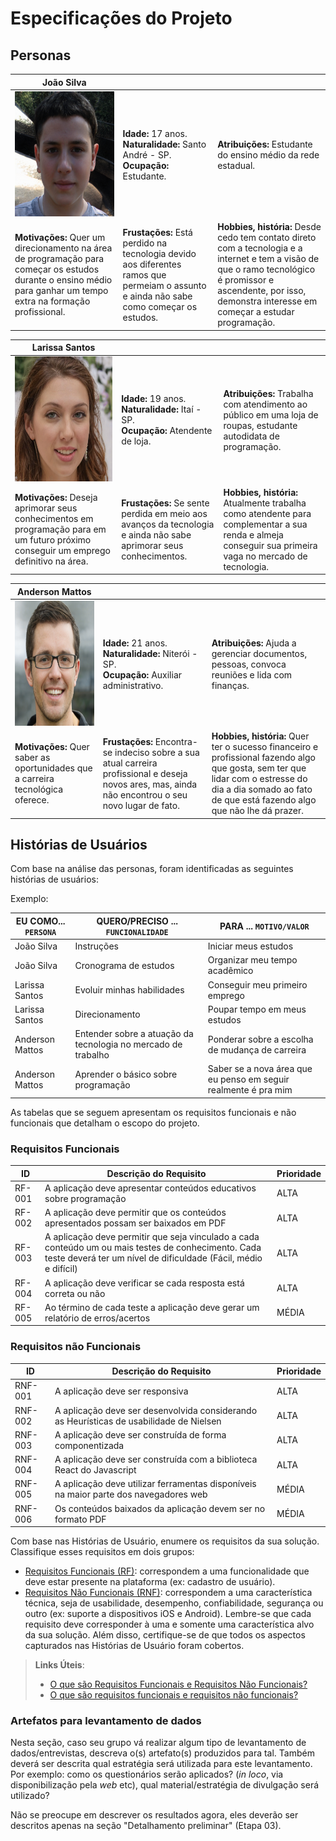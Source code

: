 # Especificações do Projeto

## Personas

|**João Silva**|           |                             | 
|-------------------|-----------|-----------------------------|
<img src="https://github.com/ICEI-PUC-Minas-PPC-CC/ppc-cc-2024-1-ment2-noite1-trilhatech/blob/main/docs/img/joaosilva.png" width="200" height="200"/>|**Idade:** 17 anos.<br>**Naturalidade:** Santo André - SP.<br>**Ocupação:** Estudante.       |**Atribuições:** Estudante do ensino médio da rede estadual. 
|**Motivações:** Quer um direcionamento na área de programação para começar os estudos durante o ensino médio para ganhar um tempo extra na formação profissional.  |**Frustações:** Está perdido na tecnologia devido aos diferentes ramos que  permeiam o assunto e ainda não sabe como começar os estudos.   |**Hobbies, história:** Desde cedo tem contato direto com a tecnologia e a internet e tem a visão de que o ramo tecnológico é promissor e ascendente, por isso, demonstra interesse em começar a estudar programação.

|**Larissa Santos**|           |                             | 
|-------------------|-----------|-----------------------------|
<img src="https://github.com/ICEI-PUC-Minas-PPC-CC/ppc-cc-2024-1-ment2-noite1-trilhatech/blob/main/docs/img/larissasantos.png" width="200" height="200"/>|**Idade:** 19 anos.<br>**Naturalidade:** Itaí - SP.<br>**Ocupação:** Atendente de loja.       |**Atribuições:** Trabalha com atendimento ao público em uma loja de roupas, estudante autodidata de programação. 
|**Motivações:** Deseja aprimorar seus conhecimentos em programação para em um futuro próximo conseguir um emprego definitivo na área.  |**Frustações:** Se sente perdida em meio aos avanços da tecnologia e ainda não sabe aprimorar seus conhecimentos.   |**Hobbies, história:** Atualmente trabalha como atendente para complementar a sua renda e almeja conseguir sua primeira vaga no mercado de tecnologia.

|**Anderson Mattos**|           |                             | 
|-------------------|-----------|-----------------------------|
<img src="https://github.com/ICEI-PUC-Minas-PPC-CC/ppc-cc-2024-1-ment2-noite1-trilhatech/blob/main/docs/img/andersonmattos.png" width="200" height="200"/>|**Idade:** 21 anos.<br>**Naturalidade:** Niterói - SP.<br>**Ocupação:** Auxiliar administrativo.       |**Atribuições:** Ajuda a gerenciar documentos, pessoas, convoca reuniões e lida com finanças. 
|**Motivações:** Quer saber as oportunidades que a carreira tecnológica oferece.  |**Frustações:** Encontra-se indeciso sobre a sua atual carreira profissional e deseja novos ares, mas, ainda não encontrou o seu novo lugar de fato.   |**Hobbies, história:** Quer ter o sucesso financeiro e profissional fazendo algo que gosta, sem ter que lidar com o estresse do dia a dia somado ao fato de que está fazendo algo que não lhe dá prazer.

## Histórias de Usuários

Com base na análise das personas, foram identificadas as seguintes histórias de usuários:

Exemplo:

|EU COMO... `PERSONA`| QUERO/PRECISO ... `FUNCIONALIDADE` |PARA ... `MOTIVO/VALOR`                 |
|--------------------|------------------------------------|----------------------------------------|
|João Silva | Instruções | Iniciar meus estudos |
|João Silva | Cronograma de estudos | Organizar meu tempo acadêmico |
|Larissa Santos | Evoluir minhas habilidades | Conseguir meu primeiro emprego |
|Larissa Santos | Direcionamento | Poupar tempo em meus estudos |
|Anderson Mattos | Entender sobre a atuação da tecnologia no mercado de trabalho | Ponderar sobre a escolha de mudança de carreira |
|Anderson Mattos | Aprender o básico sobre programação | Saber se a nova área que eu penso em seguir realmente é pra mim |

As tabelas que se seguem apresentam os requisitos funcionais e não funcionais que detalham o escopo do projeto.

### Requisitos Funcionais

|ID    | Descrição do Requisito  | Prioridade |
|------|-----------------------------------------|----|
|RF-001| A aplicação deve apresentar conteúdos educativos sobre programação | ALTA | 
|RF-002| A aplicação deve permitir que os conteúdos apresentados possam ser baixados em PDF | ALTA |
|RF-003| A aplicação deve permitir que seja vinculado a cada conteúdo um ou mais testes de conhecimento. Cada teste deverá ter um  nível de dificuldade (Fácil, médio e difícil) | ALTA |
|RF-004| A aplicação deve verificar se cada resposta está correta ou não | ALTA |
|RF-005| Ao término de cada teste a aplicação deve gerar um relatório de erros/acertos | MÉDIA |


### Requisitos não Funcionais

|ID     | Descrição do Requisito  |Prioridade |
|-------|-------------------------|----|
|RNF-001| A aplicação deve ser responsiva | ALTA | 
|RNF-002| A aplicação deve ser desenvolvida considerando as Heurísticas de usabilidade de Nielsen |  ALTA | 
|RNF-003| A aplicação deve ser construída de forma componentizada | ALTA |
|RNF-004| A aplicação deve ser construída com a biblioteca React do Javascript | ALTA |
|RNF-005| A aplicação deve utilizar ferramentas disponíveis na maior parte dos navegadores web | MÉDIA |
|RNF-006| Os conteúdos baixados da aplicação devem ser no formato PDF | MÉDIA |

Com base nas Histórias de Usuário, enumere os requisitos da sua solução. Classifique esses requisitos em dois grupos:

- [Requisitos Funcionais
 (RF)](https://pt.wikipedia.org/wiki/Requisito_funcional):
 correspondem a uma funcionalidade que deve estar presente na
  plataforma (ex: cadastro de usuário).
- [Requisitos Não Funcionais
  (RNF)](https://pt.wikipedia.org/wiki/Requisito_n%C3%A3o_funcional):
  correspondem a uma característica técnica, seja de usabilidade,
  desempenho, confiabilidade, segurança ou outro (ex: suporte a
  dispositivos iOS e Android).
Lembre-se que cada requisito deve corresponder à uma e somente uma
característica alvo da sua solução. Além disso, certifique-se de que
todos os aspectos capturados nas Histórias de Usuário foram cobertos.

> **Links Úteis**:
> - [O que são Requisitos Funcionais e Requisitos Não Funcionais?](https://codificar.com.br/requisitos-funcionais-nao-funcionais/)
> - [O que são requisitos funcionais e requisitos não funcionais?](https://analisederequisitos.com.br/requisitos-funcionais-e-requisitos-nao-funcionais-o-que-sao/)

### Artefatos para levantamento de dados

Nesta seção, caso seu grupo vá realizar algum tipo de levantamento de dados/entrevistas, descreva o(s) artefato(s) produzidos para tal. Também deverá ser descrita qual estratégia será utilizada para este levantamento. Por exemplo: como os questionários serão aplicados? (_in loco_, via disponibilização pela _web_ etc), qual material/estratégia de divulgação será utilizado? 

Não se preocupe em descrever os resultados agora, eles deverão ser descritos apenas na seção "Detalhamento preliminar" (Etapa 03).
